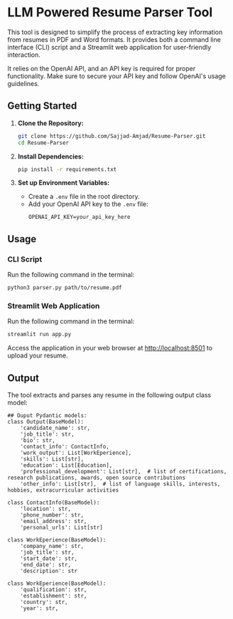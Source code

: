 # LLM Powered Resume Parser Tool

This tool is designed to simplify the process of extracting key information from resumes in PDF and Word formats. It provides both a command line interface (CLI) script and a Streamlit web application for user-friendly interaction.

It relies on the OpenAI API, and an API key is required for proper functionality. Make sure to secure your API key and follow OpenAI's usage guidelines.

## Getting Started

1. **Clone the Repository:**
   ```bash
   git clone https://github.com/Sajjad-Amjad/Resume-Parser.git
   cd Resume-Parser
   ```

2. **Install Dependencies:**
   ```bash
   pip install -r requirements.txt
   ```

3. **Set up Environment Variables:**
   - Create a `.env` file in the root directory.
   - Add your OpenAI API key to the `.env` file:
     ```dotenv
     OPENAI_API_KEY=your_api_key_here
     ```

## Usage

### CLI Script

Run the following command in the terminal:

```bash
python3 parser.py path/to/resume.pdf
```

### Streamlit Web Application

Run the following command in the terminal:

```bash
streamlit run app.py
```

Access the application in your web browser at [http://localhost:8501](http://localhost:8501) to upload your resume.

## Output

The tool extracts and parses any resume in the following output class model:

```
## Ouput Pydantic models:
class Output(BaseModel):
    'candidate_name': str,
    'job_title': str,
    'bio': str,
    'contact_info': ContactInfo,
    'work_output': List[WorkEperience],
    'skills': List[str],
    'education': List[Education],
    'professional_development': List[str],  # list of certifications, research publications, awards, open source contributions
    'other_info': List[str],  # list of language skills, interests, hobbies, extracurricular activities

class ContactInfo(BaseModel):
    'location': str,
    'phone_number': str,
    'email_address': str,
    'personal_urls': List[str]

class WorkEperience(BaseModel):
    'company_name': str,
    'job_title': str,
    'start_date': str,
    'end_date': str,
    'description': str

class WorkEperience(BaseModel):
    'qualification': str,
    'establishment': str,
    'country': str,
    'year': str,
```
